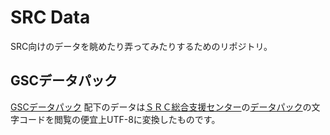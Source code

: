 # SRC Data

SRC向けのデータを眺めたり弄ってみたりするためのリポジトリ。

## GSCデータパック

[GSCデータパック](./GSCデータパック) 配下のデータは[ＳＲＣ総合支援センター](http://www.gsc.ne.jp/)の[データパック](http://www.gsc.ne.jp/materials_data.php)の文字コードを閲覧の便宜上UTF-8に変換したものです。
